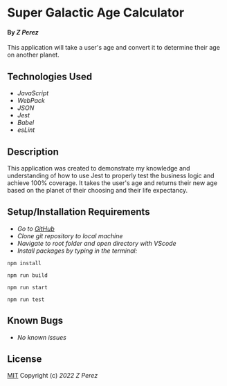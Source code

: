 # Super Galactic Age Calculator

#### By _**Z Perez**_

This application will take a user's age and convert it to determine their age on another planet.

## Technologies Used

* _JavaScript_
* _WebPack_
* _JSON_
* _Jest_
* _Babel_
* _esLint_

## Description

This application was created to demonstrate my knowledge and understanding of how to use Jest to properly test the business logic and achieve 100% coverage. It takes the user's age and returns their new age based on the planet of their choosing and their life expectancy.

## Setup/Installation Requirements

* _Go to [GitHub](https://github.com/zperez0/Galactic-Age-Calculator)_
* _Clone git repository to local machine_
* _Navigate to root folder and open directory with VScode_
* _Install packages by typing in the terminal:_
```
npm install
```
```
npm run build 
```
```
npm run start
```
```
npm run test
```

## Known Bugs

* _No known issues_

## License
[MIT](https://choosealicense.com/licenses/mit/)
Copyright (c) _2022_ _Z Perez_